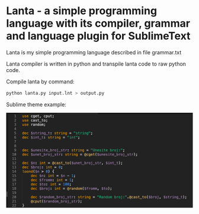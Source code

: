 # Lanta - a simple programming language with its compiler, grammar and language plugin for SublimeText

Lanta is my simple programming language described in file grammar.txt

Lanta compiler is written in python and transpile lanta code to raw python code.

Compile lanta by command:

```bash
python lanta.py input.lnt > output.py
```

Sublime theme example:

![code example](./sublime_text_extension/sublime_example.png)
